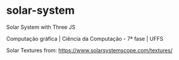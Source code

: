# solar-system
Solar System with Three JS

Computação gráfica | Ciência da Computação - 7ª fase | UFFS

Solar Textures from:
https://www.solarsystemscope.com/textures/
